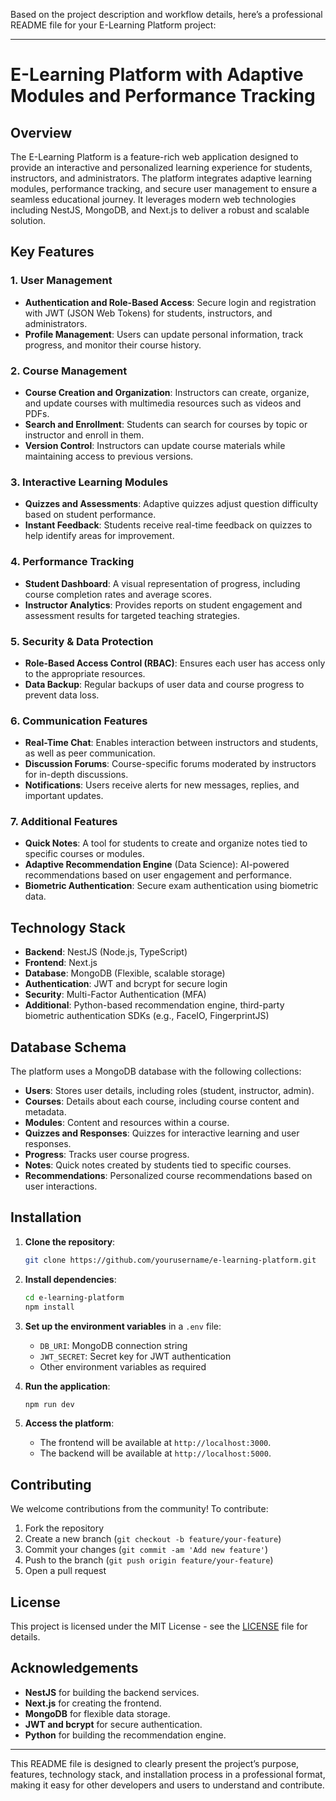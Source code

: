 Based on the project description and workflow details, here’s a professional README file for your E-Learning Platform project:

---

# E-Learning Platform with Adaptive Modules and Performance Tracking

## Overview
The E-Learning Platform is a feature-rich web application designed to provide an interactive and personalized learning experience for students, instructors, and administrators. The platform integrates adaptive learning modules, performance tracking, and secure user management to ensure a seamless educational journey. It leverages modern web technologies including NestJS, MongoDB, and Next.js to deliver a robust and scalable solution.

## Key Features

### 1. **User Management**
- **Authentication and Role-Based Access**: Secure login and registration with JWT (JSON Web Tokens) for students, instructors, and administrators.
- **Profile Management**: Users can update personal information, track progress, and monitor their course history.

### 2. **Course Management**
- **Course Creation and Organization**: Instructors can create, organize, and update courses with multimedia resources such as videos and PDFs.
- **Search and Enrollment**: Students can search for courses by topic or instructor and enroll in them.
- **Version Control**: Instructors can update course materials while maintaining access to previous versions.

### 3. **Interactive Learning Modules**
- **Quizzes and Assessments**: Adaptive quizzes adjust question difficulty based on student performance.
- **Instant Feedback**: Students receive real-time feedback on quizzes to help identify areas for improvement.

### 4. **Performance Tracking**
- **Student Dashboard**: A visual representation of progress, including course completion rates and average scores.
- **Instructor Analytics**: Provides reports on student engagement and assessment results for targeted teaching strategies.

### 5. **Security & Data Protection**
- **Role-Based Access Control (RBAC)**: Ensures each user has access only to the appropriate resources.
- **Data Backup**: Regular backups of user data and course progress to prevent data loss.

### 6. **Communication Features**
- **Real-Time Chat**: Enables interaction between instructors and students, as well as peer communication.
- **Discussion Forums**: Course-specific forums moderated by instructors for in-depth discussions.
- **Notifications**: Users receive alerts for new messages, replies, and important updates.

### 7. **Additional Features**
- **Quick Notes**: A tool for students to create and organize notes tied to specific courses or modules.
- **Adaptive Recommendation Engine** (Data Science): AI-powered recommendations based on user engagement and performance.
- **Biometric Authentication**: Secure exam authentication using biometric data.

## Technology Stack
- **Backend**: NestJS (Node.js, TypeScript)
- **Frontend**: Next.js
- **Database**: MongoDB (Flexible, scalable storage)
- **Authentication**: JWT and bcrypt for secure login
- **Security**: Multi-Factor Authentication (MFA)
- **Additional**: Python-based recommendation engine, third-party biometric authentication SDKs (e.g., FaceIO, FingerprintJS)

## Database Schema
The platform uses a MongoDB database with the following collections:
- **Users**: Stores user details, including roles (student, instructor, admin).
- **Courses**: Details about each course, including course content and metadata.
- **Modules**: Content and resources within a course.
- **Quizzes and Responses**: Quizzes for interactive learning and user responses.
- **Progress**: Tracks user course progress.
- **Notes**: Quick notes created by students tied to specific courses.
- **Recommendations**: Personalized course recommendations based on user interactions.

## Installation

1. **Clone the repository**:
   ```bash
   git clone https://github.com/yourusername/e-learning-platform.git
   ```
2. **Install dependencies**:
   ```bash
   cd e-learning-platform
   npm install
   ```
3. **Set up the environment variables** in a `.env` file:
   - `DB_URI`: MongoDB connection string
   - `JWT_SECRET`: Secret key for JWT authentication
   - Other environment variables as required

4. **Run the application**:
   ```bash
   npm run dev
   ```

5. **Access the platform**:
   - The frontend will be available at `http://localhost:3000`.
   - The backend will be available at `http://localhost:5000`.

## Contributing
We welcome contributions from the community! To contribute:
1. Fork the repository
2. Create a new branch (`git checkout -b feature/your-feature`)
3. Commit your changes (`git commit -am 'Add new feature'`)
4. Push to the branch (`git push origin feature/your-feature`)
5. Open a pull request

## License
This project is licensed under the MIT License - see the [LICENSE](LICENSE) file for details.

## Acknowledgements
- **NestJS** for building the backend services.
- **Next.js** for creating the frontend.
- **MongoDB** for flexible data storage.
- **JWT and bcrypt** for secure authentication.
- **Python** for building the recommendation engine.

---

This README file is designed to clearly present the project’s purpose, features, technology stack, and installation process in a professional format, making it easy for other developers and users to understand and contribute.
